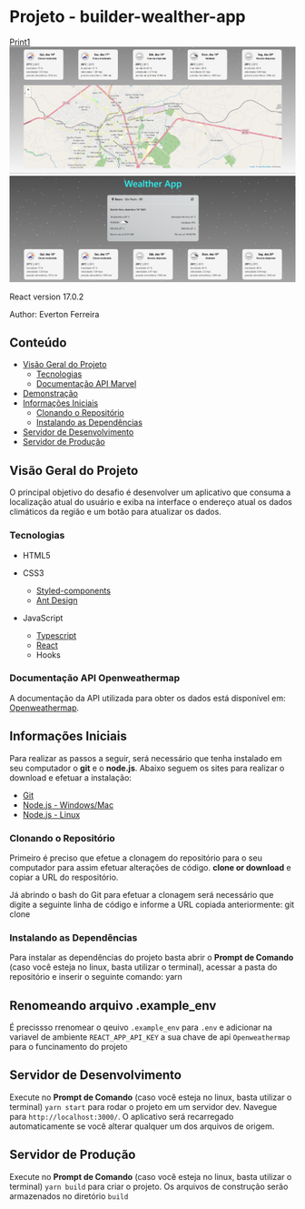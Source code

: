 # Projeto - builder-wealther-app

[Print1](https://github.com/evertonlf9/builder-wealther-app/blob/main/img1.png)
![Print2](https://github.com/evertonlf9/builder-wealther-app/blob/main/img2.png)
![Print1](/img1.png)

React version 17.0.2

Author:
Everton Ferreira

## Conteúdo
- [Visão Geral do Projeto](#visão-geral-do-projeto)
  - [Tecnologias](#tecnologias)
  - [Documentação API Marvel](#documentação-api-marvel)
- [Demonstração](#demonstracao)
- [Informações Iniciais](#informações-iniciais)
  - [Clonando o Repositório](#clonando-o-repositório)
  - [Instalando as Dependências](#instalando-as-dependências)
- [Servidor de Desenvolvimento](#servidor-de-desenvolvimento)
- [Servidor de Produção](#servidor-de-Produção)

## Visão Geral do Projeto
O principal objetivo do desafio é desenvolver um aplicativo que consuma a localização atual do usuário e exiba na interface o endereço atual os dados climáticos da região e um botão para atualizar os dados.

### Tecnologias
- HTML5

- CSS3
  - [Styled-components](https://styled-components.com/)
  - [Ant Design](https://ant.design/)

- JavaScript
  - [Typescript](https://www.typescriptlang.org/)
  - [React](https://pt-br.reactjs.org/)
  - Hooks

### Documentação API Openweathermap
A documentação da API utilizada para obter os dados está disponível em: [Openweathermap](https://openweathermap.org/current).

## Informações Iniciais
Para realizar as passos a seguir, será necessário que tenha instalado em seu computador o **git** e o **node.js**. Abaixo seguem os sites para realizar o download e efetuar a instalação:
- [Git](https://git-scm.com/downloads)
- [Node.js - Windows/Mac](https://nodejs.org/en/download/)
- [Node.js - Linux](https://nodejs.org/en/download/package-manager/)

### Clonando o Repositório
Primeiro é preciso que efetue a clonagem do repositório para o seu computador para assim efetuar alterações de código.
**clone or download** e copiar a URL do respositório.

Já abrindo o bash do Git para efetuar a clonagem será necessário que digite a seguinte linha de código e informe a URL copiada anteriormente:
git clone <url-do-repositorio>

### Instalando as Dependências
Para instalar as dependências do projeto basta abrir o **Prompt de Comando** (caso você esteja no linux, basta utilizar o terminal), acessar a pasta do repositório e inserir o seguinte comando:
yarn

## Renomeando arquivo .example_env
É precissso rrenomear o qeuivo `.example_env` para `.env` e adicionar na variavel de ambiente `REACT_APP_API_KEY` a sua chave de api `Openweathermap` para o funcinamento do projeto

## Servidor de Desenvolvimento

Execute no **Prompt de Comando** (caso você esteja no linux, basta utilizar o terminal) `yarn start` para rodar o projeto em um servidor dev. Navegue para `http://localhost:3000/`. O aplicativo será recarregado automaticamente se você alterar qualquer um dos arquivos de origem.

## Servidor de Produção

Execute no **Prompt de Comando** (caso você esteja no linux, basta utilizar o terminal) `yarn build` para criar o projeto. Os arquivos de construção serão armazenados no diretório `build`
